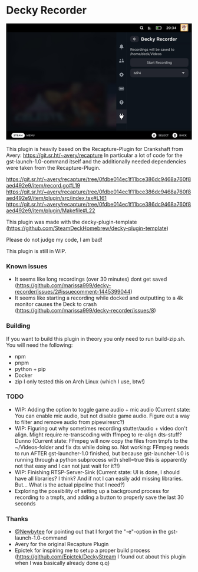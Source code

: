 # Decky Recorder

![Decky-Recorder Example Screenshot](decky-recorder-screenshot.jpg)

This plugin is heavily based on the Recapture-Plugin for Crankshaft from Avery: https://git.sr.ht/~avery/recapture
In particular a lot of code for the gst-launch-1.0-command itself and the additionally needed dependencies were taken from the Recapture-Plugin.

https://git.sr.ht/~avery/recapture/tree/0fdbe014ec1f11bce386dc9468a760f8aed492e9/item/record.go#L19
https://git.sr.ht/~avery/recapture/tree/0fdbe014ec1f11bce386dc9468a760f8aed492e9/item/plugin/src/index.tsx#L161
https://git.sr.ht/~avery/recapture/tree/0fdbe014ec1f11bce386dc9468a760f8aed492e9/item/plugin/Makefile#L22

This plugin was made with the decky-plugin-template (https://github.com/SteamDeckHomebrew/decky-plugin-template)

Please do not judge my code, I am bad!

This plugin is still in WIP.

### Known issues
- It seems like long recordings (over 30 minutes) dont get saved (https://github.com/marissa999/decky-recorder/issues/2#issuecomment-1445399044)
- It seems like starting a recording while docked and outputting to a 4k monitor causes the Deck to crash (https://github.com/marissa999/decky-recorder/issues/8)

### Building
If you want to build this plugin in theory you only need to run build-zip.sh. You will need the following:
- npm
- pnpm
- python + pip
- Docker
- zip
I only tested this on Arch Linux (which I use, btw!)

### TODO
- WIP: Adding the option to toggle game audio + mic audio (Current state: You can enable mic audio, but not disable game audio. Figure out a way to filter and remove audio from pipewiresrc?)
- WIP: Figuring out why sometimes recording stutter/audio + video don't align. Might require re-transcoding with ffmpeg to re-align dts-stuff? Dunno (Current state: FFmpeg will now copy the files from tmpfs to the ~/Videos-folder and fix dts while doing so. Not working: FFmpeg needs to run AFTER gst-launcher-1.0 finished, but because gst-launcher-1.0 is running through a python subprocess with shell=true this is apparently not that easy and I can not just wait for it?!)
- WIP: Finishing RTSP-Server-Sink (Current state: UI is done, I should have all libraries? I think? And if not I can easily add missing libraries. But... What is the actual pipeline that I need?)
- Exploring the possibility of setting up a background process for recording to a tmpfs, and adding a button to properly save the last 30 seconds

### Thanks
- [@Newbytee](https://github.com/Newbytee) for pointing out that I forgot the "-e"-option in the gst-launch-1.0-command
- Avery for the original Recapture Plugin
- Epictek for inspiring me to setup a proper build process (https://github.com/Epictek/DeckyStream I found out about this plugin when I was basically already done q.q)
